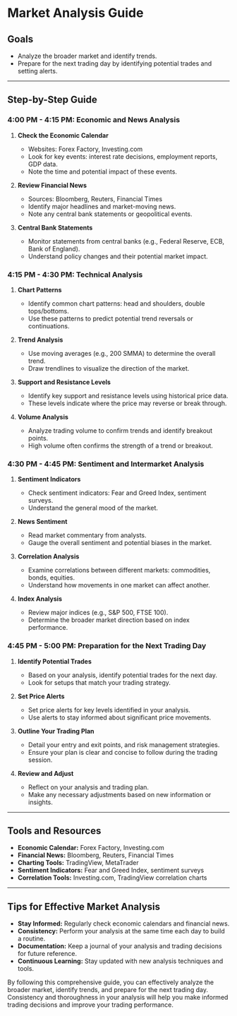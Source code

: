 
# Market Analysis Guide

## Goals
- Analyze the broader market and identify trends.
- Prepare for the next trading day by identifying potential trades and setting alerts.

---

## Step-by-Step Guide

### 4:00 PM - 4:15 PM: Economic and News Analysis
1. **Check the Economic Calendar**
   - Websites: Forex Factory, Investing.com
   - Look for key events: interest rate decisions, employment reports, GDP data.
   - Note the time and potential impact of these events.

2. **Review Financial News**
   - Sources: Bloomberg, Reuters, Financial Times
   - Identify major headlines and market-moving news.
   - Note any central bank statements or geopolitical events.

3. **Central Bank Statements**
   - Monitor statements from central banks (e.g., Federal Reserve, ECB, Bank of England).
   - Understand policy changes and their potential market impact.

### 4:15 PM - 4:30 PM: Technical Analysis
1. **Chart Patterns**
   - Identify common chart patterns: head and shoulders, double tops/bottoms.
   - Use these patterns to predict potential trend reversals or continuations.

2. **Trend Analysis**
   - Use moving averages (e.g., 200 SMMA) to determine the overall trend.
   - Draw trendlines to visualize the direction of the market.

3. **Support and Resistance Levels**
   - Identify key support and resistance levels using historical price data.
   - These levels indicate where the price may reverse or break through.

4. **Volume Analysis**
   - Analyze trading volume to confirm trends and identify breakout points.
   - High volume often confirms the strength of a trend or breakout.

### 4:30 PM - 4:45 PM: Sentiment and Intermarket Analysis
1. **Sentiment Indicators**
   - Check sentiment indicators: Fear and Greed Index, sentiment surveys.
   - Understand the general mood of the market.

2. **News Sentiment**
   - Read market commentary from analysts.
   - Gauge the overall sentiment and potential biases in the market.

3. **Correlation Analysis**
   - Examine correlations between different markets: commodities, bonds, equities.
   - Understand how movements in one market can affect another.

4. **Index Analysis**
   - Review major indices (e.g., S&P 500, FTSE 100).
   - Determine the broader market direction based on index performance.

### 4:45 PM - 5:00 PM: Preparation for the Next Trading Day
1. **Identify Potential Trades**
   - Based on your analysis, identify potential trades for the next day.
   - Look for setups that match your trading strategy.

2. **Set Price Alerts**
   - Set price alerts for key levels identified in your analysis.
   - Use alerts to stay informed about significant price movements.

3. **Outline Your Trading Plan**
   - Detail your entry and exit points, and risk management strategies.
   - Ensure your plan is clear and concise to follow during the trading session.

4. **Review and Adjust**
   - Reflect on your analysis and trading plan.
   - Make any necessary adjustments based on new information or insights.

---

## Tools and Resources
- **Economic Calendar:** Forex Factory, Investing.com
- **Financial News:** Bloomberg, Reuters, Financial Times
- **Charting Tools:** TradingView, MetaTrader
- **Sentiment Indicators:** Fear and Greed Index, sentiment surveys
- **Correlation Tools:** Investing.com, TradingView correlation charts

---

## Tips for Effective Market Analysis
- **Stay Informed:** Regularly check economic calendars and financial news.
- **Consistency:** Perform your analysis at the same time each day to build a routine.
- **Documentation:** Keep a journal of your analysis and trading decisions for future reference.
- **Continuous Learning:** Stay updated with new analysis techniques and tools.

By following this comprehensive guide, you can effectively analyze the broader market, identify trends, and prepare for the next trading day. Consistency and thoroughness in your analysis will help you make informed trading decisions and improve your trading performance.

